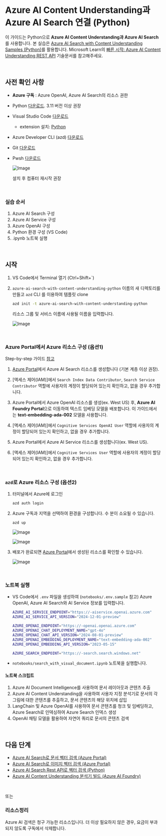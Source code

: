 # Azure AI Content Understanding과 Azure AI Search 연결 (Python)

이 가이드는 Python으로 **Azure AI Content Understanding과 Azure AI Search**를 사용합니다. 본 실습은 [Azure AI Search with Content Understanding Samples (Python)](https://github.com/Azure-Samples/azure-ai-search-with-content-understanding-python/)를 활용합니다. Microsoft Learn의 [빠른 시작: Azure AI Content Understanding REST API](https://learn.microsoft.com/ko-kr/azure/ai-services/content-understanding/quickstart/use-rest-api) 기술문서를 참고해주세요.   

<br/>

## 사전 확인 사항

* **Azure 구독** : Azure OpenAI, Azure AI Search의 리소스 권한

* Python [다운로드](https://www.python.org/downloads/). 3.11 버전 이상 권장
  
* Visual Studio Code [다운로드](https://code.visualstudio.com/download)
  * extension 설치: [Python](https://marketplace.visualstudio.com/items?itemName=ms-python.python) 

* Azure Developer CLI (azd) [다운로드](https://aka.ms/install-azd)

* Git [다운로드](https://git-scm.com/downloads)

* Pwsh [다운로드](https://learn.microsoft.com/en-us/powershell/scripting/install/installing-powershell-on-windows?view=powershell-7.5)
 
  ![Image](https://github.com/user-attachments/assets/77518217-9736-40d0-a66d-06982cde9747)  

  설치 후 컴퓨터 재시작 권장


<br/> 

### 실습 순서
1. Azure AI Search 구성
2. Azure AI Service 구성
3. Azure OpenAI 구성
4. Python 환경 구성 (VS Code) 
5. .ipynb 노트북 실행 


<br/> 

## 시작 

1. VS Code에서 Terminal 열기 (Ctrl+Shift+`)

2. `azure-ai-search-with-content-understanding-python` 이름의 새 디렉토리를 만들고 `azd` CLI 를 이용하여 템플릿 clone

    ```bash 
    azd init -t azure-ai-search-with-content-understanding-python 
    ```

    리소스 그룹 및 서비스 이름에 사용될 이름을 입력합니다. 

    ![Image](https://github.com/user-attachments/assets/d3a4656d-894e-4de2-8fc6-a784e35a6277)
   

<br/> 

### Azure Portal에서 Azure 리소스 구성 (옵션1)   

Step-by-step 가이드 [참고](https://github.com/mnrvacho/ProjectMooModule4/blob/main/1.%20Text%20and%20image%20Vector%20Search%20(Azure%20Portal).md#%EC%8B%9C%EC%9E%91) 

1. [Azure Portal](https://portal.azure.com/)에서 Azure AI Search 리소스를 생성합니다 (기본 계층 이상 권장). 

2. [액세스 제어(IAM)]에서 `Search Index Data Contributor`, `Search Service Contributor` 역할에 사용자의 계정이 할당되어 있는지 확인하고, 없을 경우 추가합니다. 

3. Azure Portal에서 Azure OpenAI 리소스를 생성(ex. West US) 후, **Azure AI Foundry Portal**으로 이동하여 텍스트 임베딩 모델을 배포합니다. 이 가이드에서는 **text-embedding-ada-002** 모델을 사용합니다. 

4. [액세스 제어(IAM)]에서 `Cognitive Services OpenAI User` 역할에 사용자의 계정이 할당되어 있는지 확인하고, 없을 경우 추가합니다.

5. Azure Portal에서 Azure AI Service 리소스를 생성합니다(ex. West US). 

6. [액세스 제어(IAM)]에서 `Cognitive Services User` 역할에 사용자의 계정이 할당되어 있는지 확인하고, 없을 경우 추가합니다.


<br/> 

### `azd`로 Azure 리소스 구성 (옵션2) 


1. 터미널에서 Azure에 로그인

    ```bash
    azd auth login
    ```
 
2. Azure 구독과 지역을 선택하여 환경을 구성합니다. 수 분이 소요될 수 있습니다. 

    ```bash
    azd up 
    ```

    ![Image](https://github.com/user-attachments/assets/6fd36577-234b-4057-96cd-ef5918a0c372) 

    ![Image](https://github.com/user-attachments/assets/ed134af3-b4b1-44d5-a1be-d0f2c27131bc)


3. 배포가 완료되면 [Azure Portal](https://portal.azure.com/)에서 생성된 리소스를 확인할 수 있습니다. 

    ![Image](https://github.com/user-attachments/assets/8a33d188-a8e2-4500-931c-ab39ec3a2be6)
   


<br/> 

### 노트북 실행  

* VS Code에서 `.env` 파일을 생성하여 (`notebooks/.env.sample` 참고) Azure OpenAI, Azure AI Search와 AI Service 정보를 입력합니다.

    ```bash
    AZURE_AI_SERVICE_ENDPOINT="https://-aiservice.openai.azure.com"
    AZURE_AI_SERVICE_API_VERSION="2024-12-01-preview"
    
    AZURE_OPENAI_ENDPOINT="https://-openai.openai.azure.com"
    AZURE_OPENAI_CHAT_DEPLOYMENT_NAME="gpt-4o"
    AZURE_OPENAI_CHAT_API_VERSION="2024-08-01-preview"
    AZURE_OPENAI_EMBEDDING_DEPLOYMENT_NAME="text-embedding-ada-002"
    AZURE_OPENAI_EMBEDDING_API_VERSION="2023-05-15"
    
    AZURE_SEARCH_ENDPOINT="https://-search.search.windows.net" 
    ```

    
* `notebooks/search_with_visual_document.ipynb` 노트북을 실행합니다.

#### 노트북 스크립트 

1. Azure AI Document Intelligence를 사용하여 문서 레이아웃과 콘텐츠 추출
2. Azure AI Content Understanding을 사용하여 사용자 지정 분석기로 문서의 각 그림에 대한 콘텐츠를 추출하고, 문서 콘텐츠의 해당 위치에 삽입
3. LangChain 및 Azure OpenAI를 사용하여 문서 콘텐츠를 청크 및 임베딩하고, Azure Search로 인덱싱하여 Azure Search 인덱스 생성
4. OpenAI 채팅 모델을 활용하여 자연어 쿼리로 문서의 콘텐츠 검색


<br/> 


## 다음 단계 

* [Azure AI Search로 문서 벡터 검색 (Azure Portal)](https://github.com/mnrvacho/ProjectMooModule4/blob/main/1-1.%20Vector%20Search%20(Document)%20-%20Azure%20Portal.md)
* [Azure AI Search로 이미지 벡터 검색 (Azure Portal)](https://github.com/mnrvacho/ProjectMooModule4/blob/main/1-2.%20Vector%20Search%20(Image)%20-%20Azure%20Portal%20.md)
* [Azure AI Search Rest API로 벡터 검색 (Python)](https://github.com/mnrvacho/ProjectMooModule4/blob/main/2.%20Vector%20Search%20-%20Rest%20API.md)
* [Azure AI Content Understanding 분석기 빌드 (Azure AI Foundry)](https://github.com/mnrvacho/ProjectMooModule4/blob/main/3.%20Azure%20Content%20Understanding%20-%20Azure%20AI%20Foundry.md) 

<br/> 

또는 

### 리소스정리
Azure AI 검색은 청구 가능한 리소스입니다. 더 이상 필요하지 않은 경우, 요금이 부과되지 않도록 구독에서 삭제합니다.


<br/> 
